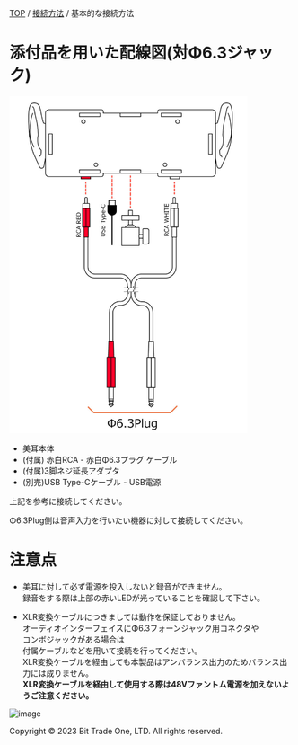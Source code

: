 <head>
<link rel="stylesheet" href="style.css">
</head>

[TOP](index.md) / [接続方法](02Connect.md) / 基本的な接続方法

# 添付品を用いた配線図(対Φ6.3ジャック)

<img src="images/1bde1cec69ca627c1af30389295e34d76f88ce2c1820ee87f7a5ca3d7e7b3f79.jpg" alt="基本的な接続方法"  height="600">


- 美耳本体  
- (付属) 赤白RCA - 赤白Φ6.3プラグ ケーブル   
- (付属)3脚ネジ延長アダプタ    
- (別売)USB Type-Cケーブル - USB電源  

上記を参考に接続してください。  

Φ6.3Plug側は音声入力を行いたい機器に対して接続してください。  


# 注意点

- 美耳に対して必ず電源を投入しないと録音ができません。   
録音をする際は上部の赤いLEDが光っていることを確認して下さい。

- XLR変換ケーブルにつきましては動作を保証しておりません。  
オーディオインターフェイスにΦ6.3フォーンジャック用コネクタや  
コンボジャックがある場合は  
付属ケーブルなどを用いて接続を行ってください。  
XLR変換ケーブルを経由しても本製品はアンバランス出力のためバランス出力には成りません。  
<strong>XLR変換ケーブルを経由して使用する際は48Vファントム電源を加えないようご注意ください。</strong>

![image](https://github.com/bit-trade-one/ADBMM/assets/85532743/23352491-5d62-4057-9037-bc6f5ddcc246)

  <footer>
    <p>Copyright © 2023 Bit Trade One, LTD. All rights reserved.</p>
  </footer>

